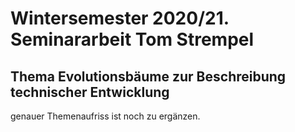 # Wintersemester 2020/21. Seminararbeit Tom Strempel

## Thema Evolutionsbäume zur Beschreibung technischer Entwicklung

genauer Themenaufriss ist noch zu ergänzen.